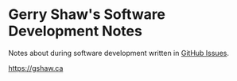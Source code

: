 # Gerry Shaw's Software Development Notes

Notes about during software development written in [GitHub Issues](https://github.com/gshaw/notes/issues).

https://gshaw.ca

